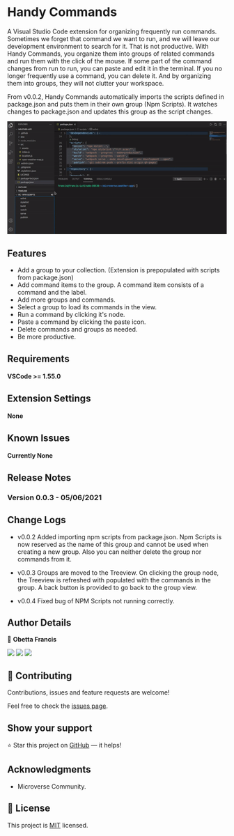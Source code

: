 # Handy Commands

A Visual Studio Code extension for organizing frequently run commands.
Sometimes we forget that command we want to run, and we will leave our development environment to search for it.
That is not productive. With Handy Commands, you organize them into groups of related commands and run them with the click of the mouse. If some part of the command changes from run to run, you can paste and edit it in the terminal. If you no longer frequently use a command, you can delete it. And by organizing them into groups, they will not clutter your workspace.

From v0.0.2, Handy Commands automatically imports the scripts defined in package.json and puts them in their own group (Npm Scripts). It watches changes to package.json and updates this group as the script changes.


![screenshot](./assets/screenshot.gif)

## Features

- Add a group to your collection. (Extension is prepopulated with scripts from package.json)
- Add command items to the group. A command item consists of a command and the label.
- Add more groups and commands.
- Select a group to load its commands in the view.
- Run a command by clicking it's node.
- Paste a command by clicking the paste icon.
- Delete commands and groups as needed.
- Be more productive.

## Requirements

#### VSCode >= 1.55.0

## Extension Settings

#### None

## Known Issues

#### Currently None

## Release Notes

### Version 0.0.3 - 05/06/2021

## Change Logs

- v0.0.2 Added importing npm scripts from package.json. Npm Scripts is now reserved as the name of this group and cannot be used when creating a new group. Also you can neither delete the group nor commands from it.

- v0.0.3 Groups are moved to the Treeview. On clicking the group node, the Treeview is refreshed with populated with the commands in the group. A back button is provided to go back to the group view.

- v0.0.4 Fixed bug of NPM Scripts not running correctly.

## Author Details

👤 **Obetta Francis**

[![](https://img.shields.io/badge/GitHub-100000?style=for-the-badge&logo=github&logoColor=white)](https://github.com/chasscepts) [![](https://img.shields.io/badge/Twitter-1DA1F2?style=for-the-badge&logo=twitter&logoColor=white)](https://twitter.com/chasscepts) [![](https://img.shields.io/badge/LinkedIn-0077B5?style=for-the-badge&logo=linkedin&logoColor=white)](https://www.linkedin.com/in/chasscepts/)

## 🤝 Contributing

Contributions, issues and feature requests are welcome!

Feel free to check the [issues page](https://github.com/chasscepts/handy-commands/issues).

## Show your support

⭐ Star this project on [GitHub](https://github.com/chasscepts/handy-commands/) — it helps!

## Acknowledgments

- Microverse Community.

## 📝 License

This project is [MIT](./LICENSE) licensed.
